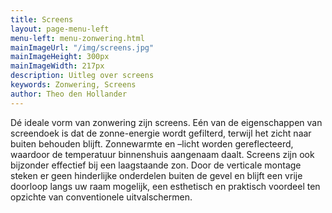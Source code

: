 ```yaml
---
title: Screens
layout: page-menu-left
menu-left: menu-zonwering.html
mainImageUrl: "/img/screens.jpg"
mainImageHeight: 300px
mainImageWidth: 217px
description: Uitleg over screens
keywords: Zonwering, Screens
author: Theo den Hollander
---
```


Dé ideale vorm van zonwering zijn screens. Eén van de eigenschappen van screendoek is dat de zonne-energie wordt gefilterd, terwijl het zicht naar buiten behouden blijft. Zonnewarmte en –licht worden gereflecteerd, waardoor de temperatuur binnenshuis aangenaam daalt. Screens zijn ook bijzonder effectief bij een laagstaande zon. Door de verticale montage steken er geen hinderlijke onderdelen buiten de gevel en blijft een vrije doorloop langs uw raam mogelijk, een esthetisch en praktisch voordeel ten opzichte van conventionele uitvalschermen.